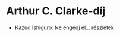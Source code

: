 # Arthur C. Clarke-díj

- Kazuo Ishiguro: Ne engedj el… [részletek](_details/Kazuo%20Ishiguro.md#id_158)